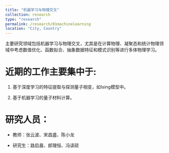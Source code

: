 ```yaml
---
title: "机器学习与物理交叉"
collection: research
type: "research"
permalink: /research/01machinelearning
location: "City, Country"
---
```


主要研究领域包括机器学习与物理交叉，尤其是在计算物理、凝聚态和统计物理领域中考虑数值优化、函数拟合、抽象数据特征和模式识别等进行多体物理学习。

    
近期的工作主要集中于:
======

1. 基于深度学习的特征提取与探测量子相变，如Ising模型中。

2. 基于机器学习的量子材料计算。

研究人员：
======

- 教师：张云波、宋昌盛、陈小龙

- 研究生：路启晨、郎理恒、冯读硕
